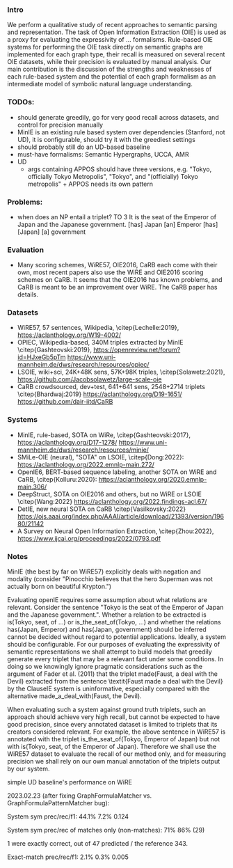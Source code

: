 ### Intro

We perform a qualitative study of recent approaches to semantic parsing and
representation. The task of Open Information Extraction (OIE) is used as a proxy for
evaluating the expressivity of ... formalisms. Rule-based OIE systems for performing the
OIE task directly on semantic graphs are implemented for each graph type, their recall
is measured on several recent OIE datasets, while their precision is evaluated by
manual analysis. Our main contribution is the discussion of the strengths and weaknesses
of each rule-based system and the potential of each graph formalism as an intermediate
model of symbolic natural language understanding.


### TODOs:

- should generate greedily, go for very good recall across datasets, and control for precision manually
- MinIE is an existing rule based system over dependencies (Stanford, not UD), it is
  configurable, should try it with the greediest settings
- should probably still do an UD-based baseline
- must-have formalisms: Semantic Hypergraphs, UCCA, AMR
- UD
  - args containing APPOS should have three versions, e.g. "Tokyo, officially Tokyo
    Metropolis", "Tokyo", and "(officially) Tokyo metropolis" + APPOS needs its own pattern


### Problems:

- when does an NP entail a triplet?
TO 3	It is the seat of the Emperor of Japan and the Japanese government.
[has]	Japan	[an] Emperor
[has]	[Japan]	[a] government


### Evaluation

- Many scoring schemes, WiRE57, OIE2016, CaRB each come with their own, most recent papers also
  use the WiRE and OIE2016 scoring schemes on CaRB. It seems that the OIE2016 has
  known problems, and CaRB is meant to be an improvement over WiRE. The CaRB paper has
  details.

### Datasets

- WiRE57, 57 sentences, Wikipedia, \citep{Lechelle:2019},
  https://aclanthology.org/W19-4002/
- OPIEC, Wikipedia-based, 340M triples extracted by MinIE \citep{Gashteovski:2019}, https://openreview.net/forum?id=HJxeGb5pTm https://www.uni-mannheim.de/dws/research/resources/opiec/
- LSOIE, wiki+sci, 24K+48K sens, 57K+98K triples, \citep{Solawetz:2021}, https://github.com/Jacobsolawetz/large-scale-oie
- CaRB  crowdsourced, dev+test, 641+641 sens, 2548+2714 triplets \citep{Bhardwaj:2019} https://aclanthology.org/D19-1651/ https://github.com/dair-iitd/CaRB

### Systems

- MinIE, rule-based, SOTA on WiRe, \citep{Gashteovski:2017}, https://aclanthology.org/D17-1278/ https://www.uni-mannheim.de/dws/research/resources/minie/
- SMiLe-OIE (neural), "SOTA" on LSOIE, \citep{Dong:2022}:  https://aclanthology.org/2022.emnlp-main.272/
- OpenIE6, BERT-based sequence labeling, another SOTA on WiRE and CaRB,
  \citep{Kolluru:2020}: https://aclanthology.org/2020.emnlp-main.306/
- DeepStruct, SOTA on OIE2016 and others, but no WiRE or LSOIE \citep{Wang:2022} https://aclanthology.org/2022.findings-acl.67/
- DetIE, new neural SOTA on CaRB \citep{Vasilkovsky:2022} https://ojs.aaai.org/index.php/AAAI/article/download/21393/version/19680/21142
- A Survey on Neural Open Information Extraction, \citep{Zhou:2022}, https://www.ijcai.org/proceedings/2022/0793.pdf
### Notes

MinIE (the best by far on WiRE57) explicitly deals with negation and modality
(consider "Pinocchio believes that the hero Superman was not actually born on beautiful
Krypton.")

Evaluating openIE requires some assumption about what relations are relevant. Consider
the sentence "Tokyo is the seat of the Emperor of Japan and the Japanese government.".
Whether a relation to be extracted is is(Tokyo, seat, of ...) or is_the_seat_of(Tokyo,
...) and whether the relations has(Japan, Emperor) and has(Japan, government) should be
inferred cannot be decided without regard to potential applications. Ideally, a system
should be configurable.
For our purposes of evaluating the expressivity of semantic representations we shall
attempt to build models that greedily generate every triplet that may be a relevant fact
under some conditions.
In doing so we knowingly ignore pragmatic considerations such as the argument of
Fader et al. (2011) that
the triplet made(Faust, a deal with the Devil)
extracted from the sentence \textit{Faust made a deal with the Devil} by the ClauseIE system
is uninformative, especially compared with the alternative made_a_deal_with(Faust,
the Devil). 

When evaluating such a system against ground truth triplets, such
an approach should achieve very high recall, but cannot be expected to have good
precision, since every annotated dataset is limited to triplets that its creators
considered relevant. For example, the above sentence in WiRE57 is annotated with the
triplet is_the_seat_of(Tokyo, Emperor of Japan) but not with is(Tokyo, seat, of the
Emperor of Japan). Therefore we shall use the WiRE57 dataset to evaluate the recall of
our method only, and for measuring precision we shall rely on our own manual annotation
of the triplets output by our system.


simple UD baseline's performance on WiRE

2023.02.23 (after fixing GraphFormulaMatcher vs. GraphFormulaPatternMatcher bug):

System sym prec/rec/f1: 44.1% 7.2% 0.124

System sym prec/rec of matches only (non-matches): 71% 86% (29)

1 were exactly correct, out of 47 predicted / the reference 343.

Exact-match prec/rec/f1: 2.1% 0.3% 0.005

